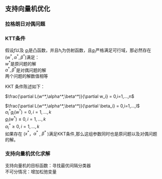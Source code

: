 ## 支持向量机优化
### 拉格朗日对偶问题


### KTT条件
假设$f$以及 $g_i$是凸函数，并且$h_i$为仿射函数，且$g_i$严格满足可行域，那必然存在$(w^*,\alpha^*,\beta^*)$满足：  
$w^*$是原问题的解  
$\alpha^*,\beta^*$是对偶问题的解  
两个问题的解数值相等

KKT 条件陈述如下：

$\frac{\partial L(w^*,\alpha^*,\beta^*)}{\partial w_i} = 0,i=1,...,n$ 

$\frac{\partial L(w^*,\alpha^*,\beta^*)}{\partial \beta_i} = 0,i=1,...,l$   
$\alpha_i^*g_i(w^*)=0,i=1,...,k$  
$g_i(w^*)\leq 0,i=1,...,k$  
$\alpha_i^*\geq 0,i=1,...,k$  
如果存在 ($x^*$，$\alpha^*$ , $\beta^*$ )满足KKT条件,那么这组参数同时也是原问题以及对偶问题的解。

### 支持向量机优化求解

支持向量机的目标函数：寻找最优间隔分类器  
不可分情况：增加松弛变量
